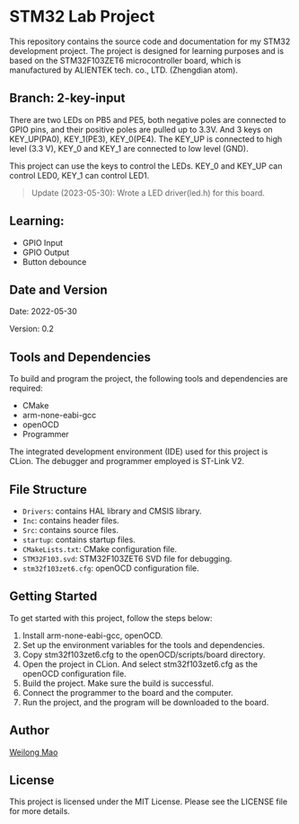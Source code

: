 # STM32 Lab Project

This repository contains the source code and documentation for my STM32 development project. The project is designed for
learning purposes and is based on the STM32F103ZET6 microcontroller board, which is manufactured by ALIENTEK tech. co.,
LTD. (Zhengdian atom).

## Branch: 2-key-input

There are two LEDs on PB5 and PE5, both negative poles are connected to GPIO pins, and their positive poles are pulled
up to 3.3V. And 3 keys on KEY_UP(PA0), KEY_1(PE3), KEY_0(PE4). The KEY_UP is connected to high level (3.3 V),
KEY_0 and KEY_1 are connected to low level (GND).

This project can use the keys to control the LEDs. KEY_0 and KEY_UP can control LED0, KEY_1 can control LED1.

> Update (2023-05-30): Wrote a LED driver(led.h) for this board.

## Learning:

- GPIO Input
- GPIO Output
- Button debounce

## Date and Version

Date: 2022-05-30

Version: 0.2

## Tools and Dependencies

To build and program the project, the following tools and dependencies are required:

- CMake
- arm-none-eabi-gcc
- openOCD
- Programmer

The integrated development environment (IDE) used for this project is CLion. The debugger and programmer employed is
ST-Link V2.

## File Structure

- `Drivers`: contains HAL library and CMSIS library.
- `Inc`: contains header files.
- `Src`: contains source files.
- `startup`: contains startup files.
- `CMakeLists.txt`: CMake configuration file.
- `STM32F103.svd`: STM32F103ZET6 SVD file for debugging.
- `stm32f103zet6.cfg`: openOCD configuration file.

## Getting Started

To get started with this project, follow the steps below:

1. Install arm-none-eabi-gcc, openOCD.
2. Set up the environment variables for the tools and dependencies.
3. Copy stm32f103zet6.cfg to the openOCD/scripts/board directory.
4. Open the project in CLion. And select stm32f103zet6.cfg as the openOCD configuration file.
5. Build the project. Make sure the build is successful.
6. Connect the programmer to the board and the computer.
7. Run the project, and the program will be downloaded to the board.

## Author

[Weilong Mao](https://github.com/WaylonMao)

## License

This project is licensed under the MIT License. Please see the LICENSE file for more details.